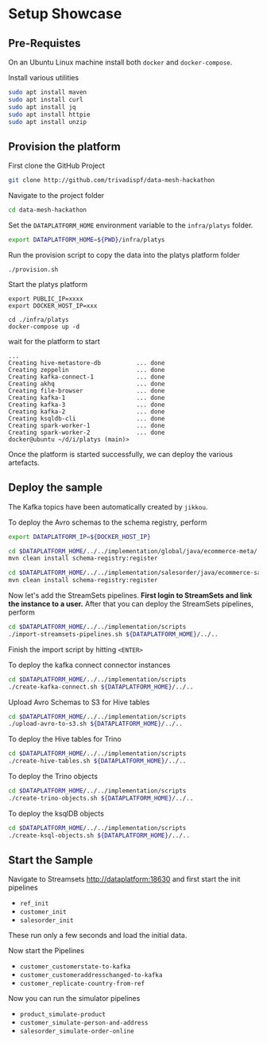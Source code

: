 # Setup Showcase

## Pre-Requistes

On an Ubuntu Linux machine install both `docker` and `docker-compose`. 

Install various utilities

```bash
sudo apt install maven
sudo apt install curl
sudo apt install jq
sudo apt install httpie
sudo apt install unzip
```

## Provision the platform

First clone the GitHub Project

```bash
git clone http://github.com/trivadispf/data-mesh-hackathon
```

Navigate to the project folder

```bash
cd data-mesh-hackathon
```

Set the `DATAPLATFORM_HOME` environment variable to the `infra/platys` folder.

```bash
export DATAPLATFORM_HOME=${PWD}/infra/platys
```

Run the provision script to copy the data into the platys platform folder

```
./provision.sh
```

Start the platys platform

```
export PUBLIC_IP=xxxx
export DOCKER_HOST_IP=xxx

cd ./infra/platys
docker-compose up -d
```

wait for the platform to start

```
...
Creating hive-metastore-db          ... done
Creating zeppelin                   ... done
Creating kafka-connect-1            ... done
Creating akhq                       ... done
Creating file-browser               ... done
Creating kafka-1                    ... done
Creating kafka-3                    ... done
Creating kafka-2                    ... done
Creating ksqldb-cli                 ... done
Creating spark-worker-1             ... done
Creating spark-worker-2             ... done
docker@ubuntu ~/d/i/platys (main)>
```

Once the platform is started successfully, we can deploy the various artefacts. 

## Deploy the sample

The Kafka topics have been automatically created by `jikkou`. 

To deploy the Avro schemas to the schema registry, perform

```bash
export DATAPLATFORM_IP=${DOCKER_HOST_IP}

cd $DATAPLATFORM_HOME/../../implementation/global/java/ecommerce-meta/
mvn clean install schema-registry:register

cd $DATAPLATFORM_HOME/../../implementation/salesorder/java/ecommerce-salesorder-meta/
mvn clean install schema-registry:register
```

Now let's add the StreamSets pipelines. **First login to StreamSets and link the instance to a user.** After that you can deploy the StreamSets pipelines, perform

```bash
cd $DATAPLATFORM_HOME/../../implementation/scripts
./import-streamsets-pipelines.sh ${DATAPLATFORM_HOME}/../..
```

Finish the import script by hitting `<ENTER>`

To deploy the kafka connect connector instances

```bash
cd $DATAPLATFORM_HOME/../../implementation/scripts
./create-kafka-connect.sh ${DATAPLATFORM_HOME}/../..
```

Upload Avro Schemas to S3 for Hive tables

```bash
cd $DATAPLATFORM_HOME/../../implementation/scripts
./upload-avro-to-s3.sh ${DATAPLATFORM_HOME}/../..
```

To deploy the Hive tables for Trino

```bash
cd $DATAPLATFORM_HOME/../../implementation/scripts
./create-hive-tables.sh ${DATAPLATFORM_HOME}/../..
```

To deploy the Trino objects

```bash
cd $DATAPLATFORM_HOME/../../implementation/scripts
./create-trino-objects.sh ${DATAPLATFORM_HOME}/../..
```


To deploy the ksqlDB objects

```bash
cd $DATAPLATFORM_HOME/../../implementation/scripts
./create-ksql-objects.sh ${DATAPLATFORM_HOME}/../..
```


## Start the Sample

Navigate to Streamsets <http://dataplatform:18630> and first start the init pipelines

  * `ref_init`
  * `customer_init`
  * `salesorder_init`

These run only a few seconds and load the initial data. 

Now start the Pipelines

  * `customer_customerstate-to-kafka`
  * `customer_customeraddresschanged-to-kafka`
  * `customer_replicate-country-from-ref`

Now you can run the simulator pipelines 

  * `product_simulate-product`
  * `customer_simulate-person-and-address`
  * `salesorder_simulate-order-online`
